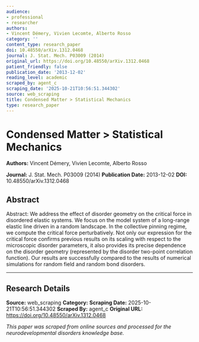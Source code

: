 ```yaml
---
audience:
- professional
- researcher
authors:
- Vincent Démery, Vivien Lecomte, Alberto Rosso
category: ''
content_type: research_paper
doi: 10.48550/arXiv.1312.0468
journal: J. Stat. Mech. P03009 (2014)
original_url: https://doi.org/10.48550/arXiv.1312.0468
patient_friendly: false
publication_date: '2013-12-02'
reading_level: academic
scraped_by: agent_c
scraping_date: '2025-10-21T10:56:51.344302'
source: web_scraping
title: Condensed Matter > Statistical Mechanics
type: research_paper
---
```

# Condensed Matter > Statistical Mechanics

**Authors:** Vincent Démery, Vivien Lecomte, Alberto Rosso

**Journal:** J. Stat. Mech. P03009 (2014)
**Publication Date:** 2013-12-02
**DOI:** 10.48550/arXiv.1312.0468

## Abstract

Abstract:
We address the effect of disorder geometry on the critical force in disordered elastic systems. We focus on the model system of a long-range elastic line driven in a random landscape. In the collective pinning regime, we compute the critical force perturbatively. Not only our expression for the critical force confirms previous results on its scaling with respect to the microscopic disorder parameters, it also provides its precise dependence on the disorder geometry (represented by the disorder two-point correlation function). Our results are successfully compared to the results of numerical simulations for random field and random bond disorders.

---

## Research Details

**Source:** web_scraping
**Category:** 
**Scraping Date:** 2025-10-21T10:56:51.344302
**Scraped By:** agent_c
**Original URL:** https://doi.org/10.48550/arXiv.1312.0468

*This paper was scraped from online sources and processed for the neurodevelopmental disorders knowledge base.*
